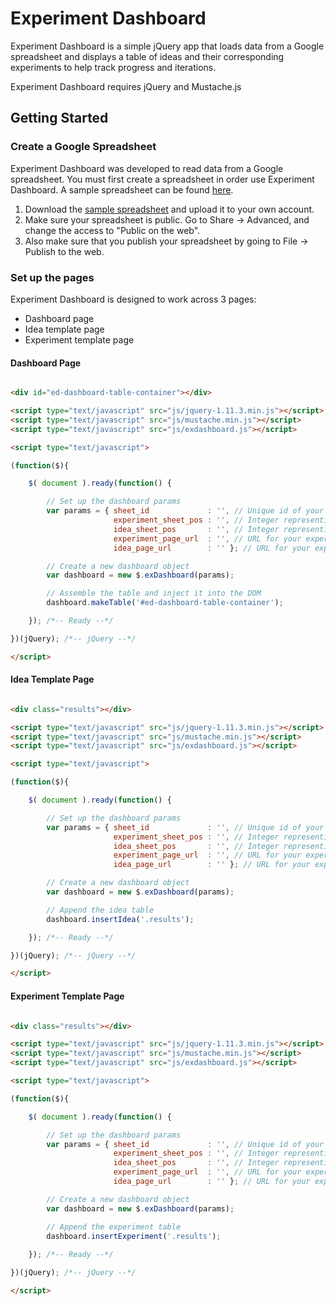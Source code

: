 # Experiment Dashboard

Experiment Dashboard is a simple jQuery app that loads data from a Google spreadsheet and displays a table of ideas and their corresponding experiments to help track progress and iterations.

Experiment Dashboard requires jQuery and Mustache.js

## Getting Started

### Create a Google Spreadsheet

Experiment Dashboard was developed to read data from a Google spreadsheet. You must first create a spreadsheet in order use Experiment Dashboard. A sample spreadsheet can be found [here](http://).

1. Download the [sample spreadsheet](https://docs.google.com/spreadsheets/d/1TY9b-w_BRLtUb7CGZsJGXAAFS8ITnNg3dVQHe5Aq-AM) and upload it to your own account.
2. Make sure your spreadsheet is public. Go to Share -> Advanced, and change the access to "Public on the web".
3. Also make sure that you publish your spreadsheet by going to File -> Publish to the web.

### Set up the pages

Experiment Dashboard is designed to work across 3 pages:
- Dashboard page
- Idea template page
- Experiment template page

#### Dashboard Page

```html

<div id="ed-dashboard-table-container"></div> 

<script type="text/javascript" src="js/jquery-1.11.3.min.js"></script>
<script type="text/javascript" src="js/mustache.min.js"></script>
<script type="text/javascript" src="js/exdashboard.js"></script>

<script type="text/javascript">

(function($){

	$( document ).ready(function() {

		// Set up the dashboard params
		var params = { sheet_id             : '', // Unique id of your Google spreadsheet
		               experiment_sheet_pos : '', // Integer representing the position of your Experiments sub sheet
		               idea_sheet_pos       : '', // Integer representing the position of your Ideas sub sheet
		               experiment_page_url  : '', // URL for your experiment template page
		               idea_page_url        : '' }; // URL for your experiment template page

		// Create a new dashboard object
		var dashboard = new $.exDashboard(params);

		// Assemble the table and inject it into the DOM
		dashboard.makeTable('#ed-dashboard-table-container');

	}); /*-- Ready --*/

})(jQuery); /*-- jQuery --*/

</script>

```

#### Idea Template Page

```html

<div class="results"></div>

<script type="text/javascript" src="js/jquery-1.11.3.min.js"></script>
<script type="text/javascript" src="js/mustache.min.js"></script>
<script type="text/javascript" src="js/exdashboard.js"></script>

<script type="text/javascript">

(function($){

	$( document ).ready(function() {

		// Set up the dashboard params
		var params = { sheet_id             : '', // Unique id of your Google spreadsheet
		               experiment_sheet_pos : '', // Integer representing the position of your Experiments sub sheet
		               idea_sheet_pos       : '', // Integer representing the position of your Ideas sub sheet
		               experiment_page_url  : '', // URL for your experiment template page
		               idea_page_url        : '' }; // URL for your experiment template page

		// Create a new dashboard object
		var dashboard = new $.exDashboard(params);

		// Append the idea table
		dashboard.insertIdea('.results');

	}); /*-- Ready --*/

})(jQuery); /*-- jQuery --*/

</script>

```

#### Experiment Template Page

```html

<div class="results"></div>

<script type="text/javascript" src="js/jquery-1.11.3.min.js"></script>
<script type="text/javascript" src="js/mustache.min.js"></script>
<script type="text/javascript" src="js/exdashboard.js"></script>

<script type="text/javascript">

(function($){

	$( document ).ready(function() {

		// Set up the dashboard params
		var params = { sheet_id             : '', // Unique id of your Google spreadsheet
		               experiment_sheet_pos : '', // Integer representing the position of your Experiments sub sheet
		               idea_sheet_pos       : '', // Integer representing the position of your Ideas sub sheet
		               experiment_page_url  : '', // URL for your experiment template page
		               idea_page_url        : '' }; // URL for your experiment template page

		// Create a new dashboard object
		var dashboard = new $.exDashboard(params);

		// Append the experiment table
		dashboard.insertExperiment('.results');
		 
	}); /*-- Ready --*/

})(jQuery); /*-- jQuery --*/

</script>

```
